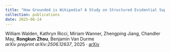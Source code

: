 ```yaml
---
title: "How Grounded is Wikipedia? A Study on Structured Evidential Support"
collection: publications
date: 2025-06-14
---
```

William Walden, Kathryn Ricci, Miriam Wanner, Zhengping Jiang, Chandler May, **Rongkun Zhou**, Benjamin Van Durme  
*arXiv preprint arXiv:2506.12637*, 2025 · [arXiv](https://arxiv.org/abs/2506.12637)

